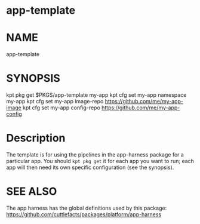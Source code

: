 app-template
==================================================

# NAME

  app-template

# SYNOPSIS

  kpt pkg get $PKGS/app-template my-app
  kpt cfg set my-app namespace my-app
  kpt cfg set my-app image-repo https://github.com/me/my-app-image
  kpt cfg set my-app config-repo https://github.com/me/my-app-config

# Description

The template is for using the pipelines in the app-harness package for
a particular app. You should `kpt pkg get` it for each app you want to
run; each app will then need its own specific configuration (see the
synopsis).

# SEE ALSO

The app harness has the global definitions used by this package:
https://github.com/cuttlefacts/packages/platform/app-harness

